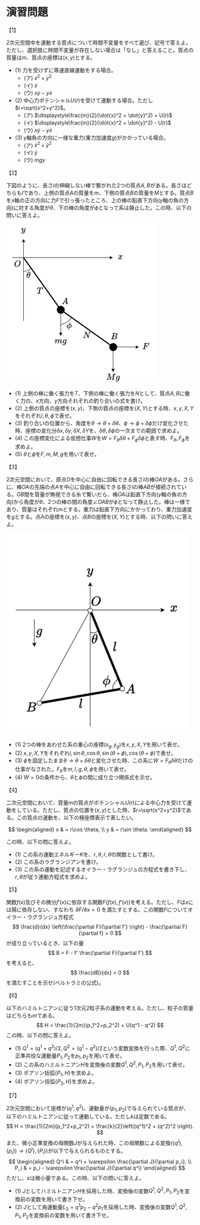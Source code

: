 # 演習問題

【1】

2次元空間中を運動する質点について時間不変量をすべて選び、記号で答えよ。ただし、選択肢に時間不変量が存在しない場合は「なし」と答えること。質点の質量は$m$、質点の座標は$(x,y)$とする。

* (1) 力を受けずに等速直線運動をする場合。
  * (ア) $\dot{x}^2 + \dot{y}^2$
  * (イ) $\dot{x}$
  * (ウ) $x\dot{y} - y\dot{x}$
* (2) 中心力ポテンシャル$U(r)$を受けて運動する場合。ただし$r=\sqrt{x^2+y^2}$。
  * (ア) $\displaystyle\frac{m}{2}(\dot{x}^2 + \dot{y}^2) + U(r)$
  * (イ) $\displaystyle\frac{m}{2}(\dot{x}^2 + \dot{y}^2) - U(r)$
  * (ウ) $x\dot{y} - y\dot{x}$
* (3) $y$軸負の方向に一様な重力(重力加速度$g$)がかかっている場合。
  * (ア) $\dot{x}^2 + \dot{y}^2$
  * (イ) $\dot{y}$
  * (ウ) $mgy$

【2】

下図のように、長さ$l$の伸縮しない棒で繋がれた2つの質点$A,B$がある。長さはどちらも$l$であり、上側の質点$A$の質量を$m$、下側の質点$B$の質量を$M$とする。質点$B$を$x$軸の正の方向に力$F$で引っ張ったところ、上の棒の鉛直下方向($y$軸の負の方向)に対する角度が$\theta$、下の棒の角度が$\phi$となって系は静止した。この時、以下の問いに答えよ。

![二重振り子](fig/double_pendulum.png)

* (1) 上側の棒に働く張力を$T$、下側の棒に働く張力を$N$として、質点$A,B$に働く力の、$x$方向、$y$方向それぞれの釣り合いの式を書け。
* (2) 上側の質点の座標を$(x,y)$、下側の質点の座標を$(X,Y)$とする時、$x, y, X, Y$をそれぞれ$l, \theta, \phi$で表せ。
* (3) 釣り合いの位置から、角度を$\theta \rightarrow \theta + \delta \theta$、$\phi \rightarrow \phi + \delta \phi$だけ変化させた時、座標の変化分$\delta x, \delta y, \delta X, \delta Y$を、$\delta \theta, \delta \phi$の一次までの範囲で求めよ。
* (4) この座標変化による仮想仕事$W$を$W = F_\theta \delta \theta + F_\phi \delta \phi$と表す時、$F_\theta, F_\phi$を求めよ。
* (5) $\theta$と$\phi$を$F, m, M, g$を用いて表せ。

【3】

2次元空間において、原点$O$を中心に自由に回転できる長さ$l$の棒$OA$がある。さらに、棒$OA$の先端の点$A$を中心に自由に回転できる長さ$l$の棒$AB$が接続されている。$OB$間を質量が無視できる糸で繋いだら、棒$OA$は鉛直下方向($y$軸の負の方向)から角度が$\theta$、2つの棒の間の角度$\angle OAB$が$\phi$となって静止した。棒は一様であり、質量はそれぞれ$m$とする。重力は鉛直下方向にかかっており、重力加速度を$g$とする。点$A$の座標を$(x,y)$、点$B$の座標を$(X,Y)$とする時、以下の問いに答えよ。

![ヒンジと紐による釣り合い](fig/triangle.png)

* (1) 2つの棒をあわせた系の重心の座標$(x_g, y_g)$を$x, y, X, Y$を用いて表せ。
* (2) $x, y, X, Y$をそれぞれ$l, \sin \theta, \cos \theta, \sin (\theta+\phi), \cos (\theta + \phi)$で表せ。
* (3) $\phi$を固定したまま$\theta \rightarrow \theta + \delta \theta$と変化させた時、この系に$W = F_\theta \delta \theta$だけの仕事がなされた。$F_\theta$を$m,l,g,\theta, \phi$を用いて表せ。
* (4) $W = 0$の条件から、$\theta$と$\phi$の間に成り立つ関係式を示せ。

【4】

二次元空間において、質量$m$の質点がポテンシャル$U(r)$による中心力を受けて運動をしている。ただし、質点の位置を$(x,y)$とした時、$r=\sqrt{x^2+y^2}$である。この質点の運動を、以下の極座標表示で表したい。

$$
    \begin{aligned}
        x & = r\cos \theta, \\
        y & = r\sin \theta.
    \end{aligned}
$$

この時、以下の問に答えよ。

* (1) この系の運動エネルギー$K$を、$r, \theta, \dot{r}, \dot{\theta}$の関数として書け。
* (2) この系のラグランジアンを書け。
* (3) この系の運動を記述するオイラー・ラグランジュの方程式を書き下し、$r, \theta$が従う運動方程式を求めよ。

【5】

関数$f(x)$及びその微分$f'(x)$に依存する関数$F(f(x), f'(x))$を考える。ただし、$F$は$x$には陽に依存しない、すなわち $\partial F/\partial x = 0$ を満たすとする。この関数$F$についてオイラー・ラグランジュ方程式
$$
    \frac{d}{dx} \left(\frac{\partial F}{\partial f'} \right)
    - \frac{\partial F}{\partial f} = 0
$$
が成り立っているとき、以下の量
$$
    B = F - f' \frac{\partial F}{\partial f'}
$$
を考えると、
$$
    \frac{dB}{dx} = 0
$$
を満たすことを示せ(ベルトラミの公式)。

【6】

以下のハミルトニアンに従う1次元2粒子系の運動を考える。ただし、粒子の質量はどちらも$m$である。
$$
  H = \frac{1}{2m}(p_1^2+p_2^2) + U(q^1 - q^2)
$$
この時、以下の問に答えよ。

* (1) $Q^1 = (q^1 + q^2)/2, Q^2 = (q^1 - q^2)/2$という変数変換を行った際、$Q^1, Q^2$に正準共役な運動量$P_1, P_2$を$p_1, p_2$を用いて表せ。
* (2)  この系のハミルトニアン$H$を変換後の変数$Q^1, Q^2, P_1, P_2$を用いて表せ。
* (3) ポアソン括弧$\{P_1, H\}$を求めよ。
* (4) ポアソン括弧$\{P_2, H\}$を求めよ。

【7】

2次元空間において座標が$(q^1, q^2)$、運動量が$(p_1, p_2)$で与えられている質点が、以下のハミルトニアンに従って運動している。ただし$k$は定数である。
$$
  H = \frac{1}{2m}(p_1^2+p_2^2) + \frac{k}{2}\left((q^1)^2 + (q^2)^2 \right).
$$
また、微小正準変換の母関数$J$が与えられた時、この母関数による変換$(\{q^i\},\{p_i\}) \rightarrow \{Q^i\},\{P_i\})$が以下で与えられるものとする。
$$
  \begin{aligned}
    Q^i & = q^i + \varepsilon \frac{\partial J}{\partial p_i}, \\
    P_i & = p_i - \varepsilon \frac{\partial J}{\partial q^i}
  \end{aligned}
$$
ただし、$\varepsilon$は微小量である。この時、以下の問いに答えよ。

* (1) $J$としてハミルトニアン$H$を採用した時、変換後の変数$Q^1, Q^2, P_1, P_2$を変換前の変数を用いて書き下せ。
* (2) $J$として角運動量$L_3 = q^1p_2 - q^2p_1$を採用した時、変換後の変数$Q^1, Q^2, P_1, P_2$を変換前の変数を用いて書き下せ。
